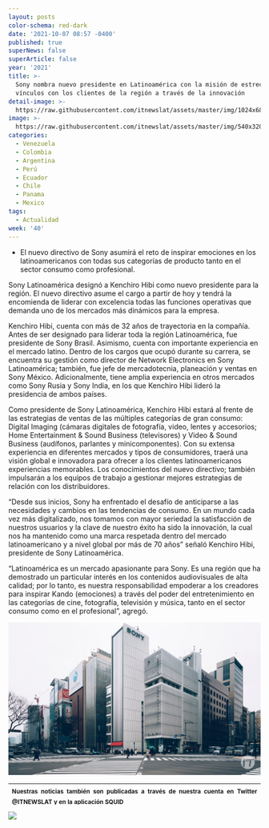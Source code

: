 ```yaml
---
layout: posts
color-schema: red-dark
date: '2021-10-07 08:57 -0400'
published: true
superNews: false
superArticle: false
year: '2021'
title: >-
  Sony nombra nuevo presidente en Latinoamérica con la misión de estrechar
  vínculos con los clientes de la región a través de la innovación 
detail-image: >-
  https://raw.githubusercontent.com/itnewslat/assets/master/img/1024x680/edificio-sony-g.jpg
image: >-
  https://raw.githubusercontent.com/itnewslat/assets/master/img/540x320/edificio-sony-p.jpg
categories:
  - Venezuela
  - Colombia
  - Argentina
  - Perú
  - Ecuador
  - Chile
  - Panama
  - Mexico
tags:
  - Actualidad
week: '40'
---
```

- El nuevo directivo de Sony asumirá el reto de inspirar emociones en los latinoamericanos con todas sus categorías de producto tanto en el sector consumo como profesional.

Sony Latinoamérica designó a Kenchiro Hibi como nuevo presidente para la región. El nuevo directivo asume el cargo a partir de hoy y tendrá la encomienda de liderar con excelencia todas las funciones operativas que demanda uno de los mercados más dinámicos para la empresa.  
 
Kenchiro Hibi, cuenta con más de 32 años de trayectoria en la compañía. Antes de ser designado para liderar toda la región Latinoamérica, fue presidente de Sony Brasil. Asimismo, cuenta con importante experiencia en el mercado latino. Dentro de los cargos que ocupó durante su carrera, se encuentra su gestión como director de Network Electronics en Sony Latinoamérica; también, fue jefe de mercadotecnia, planeación y ventas en Sony México. Adicionalmente, tiene amplia experiencia en otros mercados como Sony Rusia y Sony India, en los que Kenchiro Hibi lideró la presidencia de ambos países.  
 
Como presidente de Sony Latinoamérica, Kenchiro Hibi estará al frente de las estrategias de ventas de las múltiples categorías de gran consumo: Digital Imaging (cámaras digitales de fotografía, video, lentes y accesorios; Home Entertainment & Sound Business (televisores) y Video & Sound Business (audífonos, parlantes y minicomponentes). Con su extensa experiencia en diferentes mercados y tipos de consumidores, traerá una visión global e innovadora para ofrecer a los clientes latinoamericanos experiencias memorables.  Los conocimientos del nuevo directivo; también impulsarán a los equipos de trabajo a gestionar mejores estrategias de relación con los distribuidores. 
 
“Desde sus inicios, Sony ha enfrentado el desafío de anticiparse a las necesidades y cambios en las tendencias de consumo. En un mundo cada vez más digitalizado, nos tomamos con mayor seriedad la satisfacción de nuestros usuarios y la clave de nuestro éxito ha sido la innovación, la cual nos ha mantenido como una marca respetada dentro del mercado latinoamericano y a nivel global por más de 70 años” señaló Kenchiro Hibi, presidente de Sony Latinoamérica. 
 
“Latinoamérica es un mercado apasionante para Sony. Es una región que ha demostrado un particular interés en los contenidos audiovisuales de alta calidad; por lo tanto, es nuestra responsabilidad empoderar a los creadores para inspirar Kando (emociones) a través del poder del entretenimiento en las categorías de cine, fotografía,  televisión y música, tanto en el sector consumo como en el profesional”, agregó. 

![](https://raw.githubusercontent.com/itnewslat/assets/master/img/1024x680/edificio-sony-g.jpg)

<table style="height: 42px;" width="569">
<tbody>
<tr>
<td style="text-align: justify;"><sub><strong>Nuestras noticias también son publicadas a través de nuestra cuenta en Twitter <a href="https://twitter.com/itnewslat?lang=es">@ITNEWSLAT</a> y en la aplicación <a href="https://squidapp.co/en/">SQUID</a></strong></sub></td>
</tr>
</tbody>
</table>

<img src="https://tracker.metricool.com/c3po.jpg?hash=56f88a41e39ab42c063cc51676587a04"/>